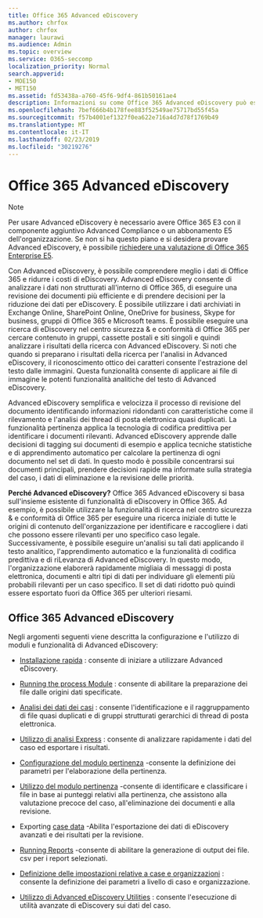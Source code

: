 ```yaml
---
title: Office 365 Advanced eDiscovery
ms.author: chrfox
author: chrfox
manager: laurawi
ms.audience: Admin
ms.topic: overview
ms.service: O365-seccomp
localization_priority: Normal
search.appverid:
- MOE150
- MET150
ms.assetid: fd53438a-a760-45f6-9df4-861b50161ae4
description: Informazioni su come Office 365 Advanced eDiscovery può essere utile per analizzare i dati di Office 365, semplificare le revisioni dei documenti e prendere decisioni per eDiscovery efficienti.
ms.openlocfilehash: 7bef666b4b178fee883f52549ae75717bd55f45a
ms.sourcegitcommit: f57b4001ef1327f0ea622e716a4d7d78f1769b49
ms.translationtype: MT
ms.contentlocale: it-IT
ms.lasthandoff: 02/23/2019
ms.locfileid: "30219276"
---
```

# <a name="office-365-advanced-ediscovery"></a>Office 365 Advanced eDiscovery

> [!NOTE]
> Per usare Advanced eDiscovery è necessario avere Office 365 E3 con il componente aggiuntivo Advanced Compliance o un abbonamento E5 dell'organizzazione. Se non si ha questo piano e si desidera provare Advanced eDiscovery, è possibile [richiedere una valutazione di Office 365 Enterprise E5](https://go.microsoft.com/fwlink/p/?LinkID=698279). 
  
Con Advanced eDiscovery, è possibile comprendere meglio i dati di Office 365 e ridurre i costi di eDiscovery. Advanced eDiscovery consente di analizzare i dati non strutturati all'interno di Office 365, di eseguire una revisione dei documenti più efficiente e di prendere decisioni per la riduzione dei dati per eDiscovery. È possibile utilizzare i dati archiviati in Exchange Online, SharePoint Online, OneDrive for business, Skype for business, gruppi di Office 365 e Microsoft teams. È possibile eseguire una ricerca di eDiscovery nel centro sicurezza &amp; e conformità di Office 365 per cercare contenuto in gruppi, cassette postali e siti singoli e quindi analizzare i risultati della ricerca con Advanced eDiscovery. Si noti che quando si preparano i risultati della ricerca per l'analisi in Advanced eDiscovery, il riconoscimento ottico dei caratteri consente l'estrazione del testo dalle immagini. Questa funzionalità consente di applicare ai file di immagine le potenti funzionalità analitiche del testo di Advanced eDiscovery.
  
Advanced eDiscovery semplifica e velocizza il processo di revisione del documento identificando informazioni ridondanti con caratteristiche come il rilevamento e l'analisi dei thread di posta elettronica quasi duplicati. La funzionalità pertinenza applica la tecnologia di codifica predittiva per identificare i documenti rilevanti. Advanced eDiscovery apprende dalle decisioni di tagging sui documenti di esempio e applica tecniche statistiche e di apprendimento automatico per calcolare la pertinenza di ogni documento nel set di dati. In questo modo è possibile concentrarsi sui documenti principali, prendere decisioni rapide ma informate sulla strategia del caso, i dati di eliminazione e la revisione delle priorità.
  
 **Perché Advanced eDiscovery?** Office 365 Advanced eDiscovery si basa sull'insieme esistente di funzionalità di eDiscovery in Office 365. Ad esempio, è possibile utilizzare la funzionalità di ricerca nel centro sicurezza &amp; e conformità di Office 365 per eseguire una ricerca iniziale di tutte le origini di contenuto dell'organizzazione per identificare e raccogliere i dati che possono essere rilevanti per uno specifico caso legale. Successivamente, è possibile eseguire un'analisi su tali dati applicando il testo analitico, l'apprendimento automatico e la funzionalità di codifica predittiva e di riLevanza di Advanced eDiscovery. In questo modo, l'organizzazione elaborerà rapidamente migliaia di messaggi di posta elettronica, documenti e altri tipi di dati per individuare gli elementi più probabili rilevanti per un caso specifico. Il set di dati ridotto può quindi essere esportato fuori da Office 365 per ulteriori riesami. 
  
## <a name="office-365-advanced-ediscovery"></a>Office 365 Advanced eDiscovery

Negli argomenti seguenti viene descritta la configurazione e l'utilizzo di moduli e funzionalità di Advanced eDiscovery:
  
- [Installazione rapida](quick-setup-for-advanced-ediscovery.md) : consente di iniziare a utilizzare Advanced eDiscovery. 
    
- [Running the process Module](run-the-process-module-in-advanced-ediscovery.md) : consente di abilitare la preparazione dei file dalle origini dati specificate. 
    
- [Analisi dei dati dei casi](analyze-case-data-with-advanced-ediscovery.md) : consente l'identificazione e il raggruppamento di file quasi duplicati e di gruppi strutturati gerarchici di thread di posta elettronica. 

- [Utilizzo di analisi Express](use-express-analysis-in-advanced-ediscovery.md) : consente di analizzare rapidamente i dati del caso ed esportare i risultati. 
    
- [Configurazione del modulo pertinenza](manage-relevance-setup-in-advanced-ediscovery.md) -consente la definizione dei parametri per l'elaborazione della pertinenza. 
    
- [Utilizzo del modulo pertinenza](use-relevance-in-advanced-ediscovery.md) -consente di identificare e classificare i file in base ai punteggi relativi alla pertinenza, che assistono alla valutazione precoce del caso, all'eliminazione dei documenti e alla revisione. 
    
- Exporting [case data](export-case-data-in-advanced-ediscovery.md) -Abilita l'esportazione dei dati di eDiscovery avanzati e dei risultati per la revisione. 
    
- [Running Reports](run-reports-in-advanced-ediscovery.md) -consente di abilitare la generazione di output dei file. csv per i report selezionati. 
    
- [Definizione delle impostazioni relative a case e organizzazioni](define-case-and-tenant-settings-in-advanced-ediscovery.md) : consente la definizione dei parametri a livello di caso e organizzazione. 
    
- [Utilizzo di Advanced eDiscovery Utilities](use-advanced-ediscovery-utilities.md) : consente l'esecuzione di utilità avanzate di eDiscovery sui dati del caso. 
